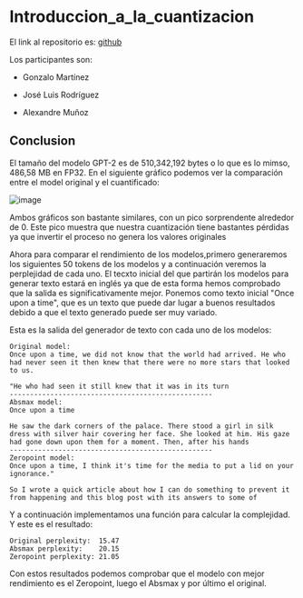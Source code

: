 # Introduccion_a_la_cuantizacion

El link al repositorio es: [github](https://github.com/GonzaloGmv/Introduccion_a_la_cuantizacion)

Los participantes son:

- Gonzalo Martínez

- José Luis Rodríguez

- Alexandre Muñoz

## Conclusion

El tamaño del modelo GPT-2 es de 510,342,192 bytes o lo que es lo mimso, 486,58 MB en FP32. En el siguiente gráfico podemos ver la comparación entre el model original y el cuantificado:

![image](https://github.com/GonzaloGmv/Introduccion_a_la_cuantizacion/assets/91721237/c5d70eaf-d33d-439b-9348-05cdcedd4d57)

Ambos gráficos son bastante similares, con un pico sorprendente alrededor de 0. Este pico muestra que nuestra cuantización tiene bastantes pérdidas ya que invertir el proceso no genera los valores originales

Ahora para comparar el rendimiento de los modelos,primero generaremos los siguientes 50 tokens de los modelos y a continuación veremos la perplejidad de cada uno. El tecxto inicial del que partirán los modelos para generar texto estará en inglés ya que de esta forma hemos comprobado que la salida es significativamente mejor. Ponemos como texto inicial "Once upon a time", que es un texto que puede dar lugar a buenos resultados debido a que el texto generado puede ser muy variado.

Esta es la salida del generador de texto con cada uno de los modelos: 

```
Original model:
Once upon a time, we did not know that the world had arrived. He who had never seen it then knew that there were no more stars that looked to us.

"He who had seen it still knew that it was in its turn
--------------------------------------------------
Absmax model:
Once upon a time

He saw the dark corners of the palace. There stood a girl in silk dress with silver hair covering her face. She looked at him. His gaze had gone down upon them for a moment. Then, after his hands
--------------------------------------------------
Zeropoint model:
Once upon a time, I think it's time for the media to put a lid on your ignorance."

So I wrote a quick article about how I can do something to prevent it from happening and this blog post with its answers to some of
```

Y a continuación implementamos una función para calcular la complejidad. Y este es el resultado:

```
Original perplexity:  15.47
Absmax perplexity:    20.15
Zeropoint perplexity: 21.05
```

Con estos resultados podemos comprobar que el modelo con mejor rendimiento es el Zeropoint, luego el Absmax y por último el original.
